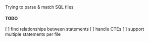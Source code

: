 Trying to parse & match SQL files


#### TODO
[ ] find relationships between statements
[ ] handle CTEs
[ ] support multiple statements per file